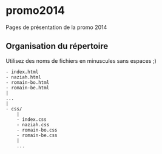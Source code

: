 promo2014
=========

Pages de présentation de la promo 2014

## Organisation du répertoire

Utilisez des noms de fichiers en minuscules sans espaces ;)

    - index.html
    - naziah.html
    - romain-bo.html
    - romain-be.html
    |
    ...
    |
    - css/
        |
        - index.css
        - naziah.css
        - romain-bo.css
        - romain-be.css
        |
        ...
